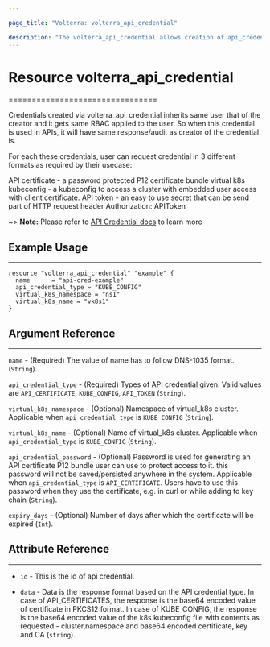 ```yaml
---

page_title: "Volterra: volterra_api_credential"

description: "The volterra_api_credential allows creation of api_credential object on Volterra SaaS"
---
```


# Resource volterra_api_credential
================================

Credentials created via volterra_api_credential inherits same user that of the creator and it gets same RBAC applied to the user. So when this credential is used in APIs, it will have same response/audit as creator of the credential is.

For each these credentials, user can request credential in 3 different formats as required by their usecase:

API certificate - a password protected P12 certificate bundle
virtual k8s kubeconfig - a kubeconfig to access a cluster with embedded user access with client certificate.
API token - an easy to use secret that can be send part of HTTP request header Authorization: APIToken

~> **Note:** Please refer to [API Credential docs](https://volterra.io/docs/api/api-credential) to learn more

## Example Usage
-------------

```hcl
resource "volterra_api_credential" "example" {
  name      = "api-cred-example"
  api_credential_type = "KUBE_CONFIG"
  virtual_k8s_namespace = "ns1"
  virtual_k8s_name = "vk8s1"
}

```

## Argument Reference
------------------

`name` - (Required) The value of name has to follow DNS-1035 format. (`String`).

`api_credential_type` - (Required) Types of API credential given. Valid values are `API_CERTIFICATE`, `KUBE_CONFIG`, `API_TOKEN` (`String`).

`virtual_k8s_namespace` - (Optional) Namespace of virtual_k8s cluster. Applicable when `api_credential_type` is `KUBE_CONFIG` (`String`).

`virtual_k8s_name` - (Optional) Name of virtual_k8s cluster. Applicable when `api_credential_type` is `KUBE_CONFIG` (`String`).

`api_credential_password` - (Optional) Password is used for generating an API certificate P12 bundle user can use to protect access to it. this password will not be saved/persisted anywhere in the system. Applicable when `api_credential_type` is `API_CERTIFICATE`. Users have to use this password when they use the certificate, e.g. in curl or while adding to key chain (`String`).

`expiry_days` - (Optional) Number of days after which the certificate will be expired (`Int`).

## Attribute Reference
-------------------

-	`id` - This is the id of api credential.

- `data` - Data is the response format based on the API credential type. In case of API_CERTIFICATES, the response is the base64 encoded value of certificate in PKCS12 format. In case of KUBE_CONFIG, the response is the base64 encoded value of the k8s kubeconfig file with contents as requested - cluster,namespace and base64 encoded certificate, key and CA (`string`).
